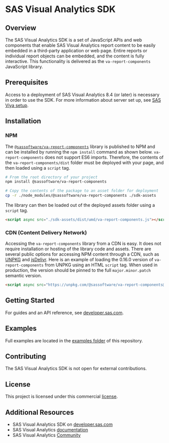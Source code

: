 # SAS Visual Analytics SDK

## Overview

The SAS Visual Analytics SDK is a set of JavaScript APIs and web components that enable SAS Visual Analytics report content
to be easily embedded in a third-party application or web page. Entire reports or individual report objects can be
embedded, and the content is fully interactive. This functionality is delivered as the `va-report-components` JavaScript
library.

## Prerequisites

Access to a deployment of SAS Visual Analytics 8.4 (or later) is necessary in order to use the SDK. For more information about server set up, see <a target="_blank" href="https://developer.sas.com/sdk/va/docs/getting-started#sas-viya-setup">SAS Viya setup</a>.

## Installation

### NPM

The <a target="_blank" href="https://www.npmjs.com/package/@sassoftware/va-report-components">`@sassoftware/va-report-components`</a> library is published to NPM and can be installed by running the `npm install` command as shown below. `va-report-components` does not support ES6 imports. Therefore, the contents of the `va-report-components/dist` folder must be deployed with your page, and then loaded using a `script` tag.

```bash
# From the root directory of your project
npm install @sassoftware/va-report-components

# Copy the contents of the package to an asset folder for deployment
cp -r ./node_modules/@sassoftware/va-report-components ./sdk-assets
```

The library can then be loaded out of the deployed assets folder using a `script` tag.

```html
<script async src="./sdk-assets/dist/umd/va-report-components.js"></script>
```

### CDN (Content Delivery Network)

Accessing the `va-report-components` library from a CDN is easy. It does not require installation or
hosting of the library code and assets. There are several public options for accessing NPM content through a CDN, such
as <a target="_blank" href="https://unpkg.com/">UNPKG</a> and <a target="_blank" href="https://www.jsdelivr.com/">jsDelivr</a>. Here is an example of loading the 0.16.0 version of `va-report-components` from UNPKG
using an HTML `script` tag. When used in production, the version should be pinned to the full `major.minor.patch` semantic version.

```html
<script async src="https://unpkg.com/@sassoftware/va-report-components@0.16.0/dist/umd/va-report-components.js"></script>
```

## Getting Started

For guides and an API reference, see <a target="_blank" href="https://developer.sas.com/sdk/va/">developer.sas.com</a>.

## Examples

Full examples are located in the [examples folder](./examples/) of this repository.

## Contributing

The SAS Visual Analytics SDK is not open for external contributions.

## License

This project is licensed under this commercial [license](LICENSE.txt).

## Additional Resources

- SAS Visual Analytics SDK on <a target="_blank" href="https://developer.sas.com/sdk/va/">developer.sas.com</a>
- SAS Visual Analytics <a target="_blank" href="https://support.sas.com/en/software/visual-analytics-support.html#documentation">documentation</a>
- SAS Visual Analytics <a target="_blank" href="https://communities.sas.com/t5/SAS-Visual-Analytics/bd-p/sas_va">Community</a>
